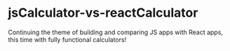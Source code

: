 # jsCalculator-vs-reactCalculator

Continuing the theme of building and comparing JS apps with React apps, this time with fully functional calculators!
